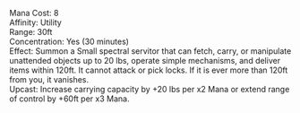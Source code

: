 Mana Cost: 8  
Affinity: Utility  
Range: 30ft  
Concentration: Yes (30 minutes)  
Effect: Summon a Small spectral servitor that can fetch, carry, or manipulate unattended objects up to 20 lbs, operate simple mechanisms, and deliver items within 120ft. It cannot attack or pick locks. If it is ever more than 120ft from you, it vanishes.  
Upcast: Increase carrying capacity by +20 lbs per x2 Mana or extend range of control by +60ft per x3 Mana.